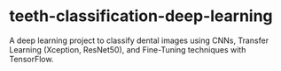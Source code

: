 # teeth-classification-deep-learning
A deep learning project to classify dental images using CNNs, Transfer Learning (Xception, ResNet50), and Fine-Tuning techniques with TensorFlow.
